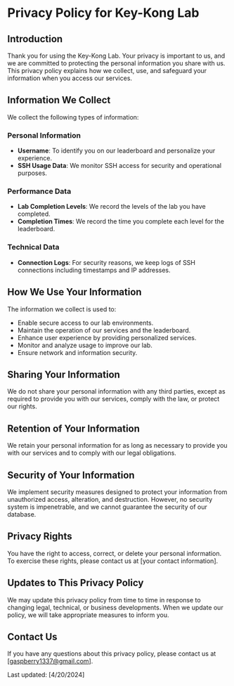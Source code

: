 # Privacy Policy for Key-Kong Lab

## Introduction
Thank you for using the Key-Kong Lab. Your privacy is important to us, and we are committed to protecting the personal information you share with us. This privacy policy explains how we collect, use, and safeguard your information when you access our services.

## Information We Collect
We collect the following types of information:

### Personal Information
- **Username**: To identify you on our leaderboard and personalize your experience.
- **SSH Usage Data**: We monitor SSH access for security and operational purposes.

### Performance Data
- **Lab Completion Levels**: We record the levels of the lab you have completed.
- **Completion Times**: We record the time you complete each level for the leaderboard.

### Technical Data
- **Connection Logs**: For security reasons, we keep logs of SSH connections including timestamps and IP addresses.

## How We Use Your Information
The information we collect is used to:
- Enable secure access to our lab environments.
- Maintain the operation of our services and the leaderboard.
- Enhance user experience by providing personalized services.
- Monitor and analyze usage to improve our lab.
- Ensure network and information security.

## Sharing Your Information
We do not share your personal information with any third parties, except as required to provide you with our services, comply with the law, or protect our rights.

## Retention of Your Information
We retain your personal information for as long as necessary to provide you with our services and to comply with our legal obligations.

## Security of Your Information
We implement security measures designed to protect your information from unauthorized access, alteration, and destruction. However, no security system is impenetrable, and we cannot guarantee the security of our database.

## Privacy Rights
You have the right to access, correct, or delete your personal information. To exercise these rights, please contact us at [your contact information].

## Updates to This Privacy Policy
We may update this privacy policy from time to time in response to changing legal, technical, or business developments. When we update our policy, we will take appropriate measures to inform you.

## Contact Us
If you have any questions about this privacy policy, please contact us at [gaspberry1337@gmail.com].

Last updated: [4/20/2024]
